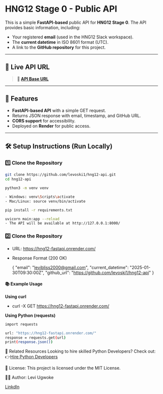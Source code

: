 # HNG12 Stage 0 - Public API

This is a simple **FastAPI-based** public API for **HNG12 Stage 0**. The API provides basic information, including:  

- Your registered **email** (used in the HNG12 Slack workspace).  
- The **current datetime** in ISO 8601 format (UTC).  
- A link to the **GitHub repository** for this project.  

---

## 🚀 Live API URL

> **🔗 [API Base URL](https://hng12-fastapi.onrender.com)**  

---

## 📌 Features
- **FastAPI-based API** with a simple GET request.  
- Returns JSON response with email, timestamp, and GitHub URL.  
- **CORS support** for accessibility.  
- Deployed on **Render** for public access.  

---

## 🛠️ Setup Instructions (Run Locally)

### **1️⃣ Clone the Repository**

```bash
git clone https://github.com/levoski1/hng12-api.git
cd hng12-api

python3 -m venv venv

- Windows: venv\Scripts\activate
- Mac/Linux: source venv/bin/activate

pip install -r requirements.txt

uvicorn main:app --reload
- The API will be available at http://127.0.0.1:8000/

```

### **2️⃣ Clone the Repository**
- URL: https://hng12-fastapi.onrender.com/

- Response Format (200 OK)

    {
    "email": "levibliss2000@gmail.com",
    "current_datetime": "2025-01-30T09:30:00Z",
    "github_url": "https://github.com/levoski1/hng12-api"
    }


#### 📚 Example Usage
**Using curl**

- curl -X GET https://hng12-fastapi.onrender.com/

**Using Python (requests)**

```bash
import requests

url: "https://hng12-fastapi.onrender.com/"
response = requests.get(url)
print(response.json())

```

🔗 Related Resources
Looking to hire skilled Python Developers? Check out:
👉[Hire Python Developers](https://hng.tech/hire/python-developers)

📜 License: 
This project is licensed under the MIT License.

👨‍💻 Author:
Levi Ugwoke

[Linkdln](https:www.linkedin.com/in/levi-soromto)
